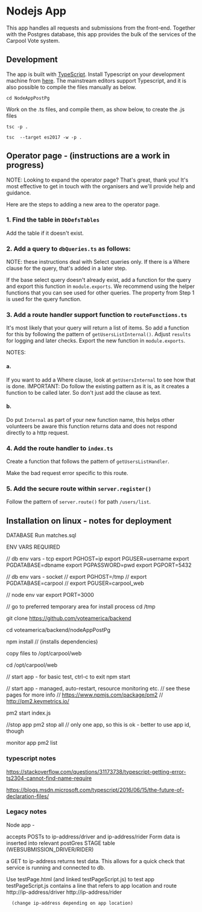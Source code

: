 # Nodejs App

This app handles all requests and submissions from the front-end. Together with the Postgres database, this app provides the bulk of the services of the Carpool Vote system.

## Development

The app is built with [TypeScript](https://www.typescriptlang.org/index.html). Install Typescript on your development machine from [here](https://www.typescriptlang.org/#download-links). The mainstream editors support Typescript, and it is also possible to compile the files manually as below.

```
cd NodeAppPostPg
```

Work on the .ts files, and compile them, as show below, to create the .js files

```
tsc -p .

tsc  --target es2017 -w -p .
```

## Operator page - (instructions are a work in progress)

NOTE: Looking to expand the operator page? That's great, thank you! It's most effective to get in touch with the organisers and we'll provide help and guidance.

Here are the steps to adding a new area to the operator page.

### 1. Find the table in `DbDefsTables`

Add the table if it doesn't exist.

### 2. Add a query to `dbQueries.ts` as follows:

NOTE: these instructions deal with Select queries only. If there is a Where clause for the query, that's added in a later step.

If the base select query doesn't already exist, add a function for the query and export this function in `module.exports`. We recommend using the helper functions that you can see used for other queries. The property from Step 1 is used for the query function.

### 3. Add a route handler support function to `routeFunctions.ts`

It's most likely that your query will return a list of items. So add a function for this by following the pattern of `getUsersListInternal()`. Adjust `results` for logging and later checks. Export the new function in `module.exports`.

NOTES:

#### a.

If you want to add a Where clause, look at `getUsersInternal` to see how that is done. IMPORTANT: Do follow the existing pattern as it is, as it creates a function to be called later. So don't just add the clause as text.

#### b.

Do put `Internal` as part of your new function name, this helps other volunteers be aware this function returns data and does not respond directly to a http request.

### 4. Add the route handler to `index.ts`

Create a function that follows the pattern of `getUsersListHandler`.

Make the bad request error specific to this route.

### 5. Add the secure route within `server.register()`

Follow the pattern of `server.route()` for path `/users/list`.

## Installation on linux - notes for deployment

DATABASE
Run matches.sql

ENV VARS REQUIRED

// db env vars - tcp
export PGHOST=ip
export PGUSER=username
export PGDATABASE=dbname
export PGPASSWORD=pwd
export PGPORT=5432

// db env vars - socket
// export PGHOST=/tmp
// export PGDATABASE=carpool
// export PGUSER=carpool_web

// node env var
export PORT=3000

// go to preferred temporary area for install process
cd /tmp

git clone https://github.com/voteamerica/backend

cd voteamerica/backend/nodeAppPostPg

npm install // (installs dependencies)

copy files to /opt/carpool/web
 
cd /opt/carpool/web 

// start app - for basic test, ctrl-c to exit
npm start

// start app - managed, auto-restart, resource monitoring etc. 
// see these pages for more info
// https://www.npmjs.com/package/pm2
// http://pm2.keymetrics.io/

pm2 start index.js

//stop app 
pm2 stop all // only one app, so this is ok - better to use app id, though

monitor app 
pm2 list

### typescript notes

https://stackoverflow.com/questions/31173738/typescript-getting-error-ts2304-cannot-find-name-require

https://blogs.msdn.microsoft.com/typescript/2016/06/15/the-future-of-declaration-files/

### Legacy notes
Node app - 

  accepts POSTs to ip-address/driver and ip-address/rider
  Form data is inserted into relevant postGres STAGE table
    (WEBSUBMISSION_DRIVER/RIDER) 

  a GET to ip-address returns test data. This allows for a quick check that 
  service is running and connected to db.

Use testPage.html (and linked testPageScript.js) to test app
  testPageScript.js contains a line that refers to app location and route
      http://ip-address/driver
      http://ip-address/rider

      (change ip-address depending on app location)
